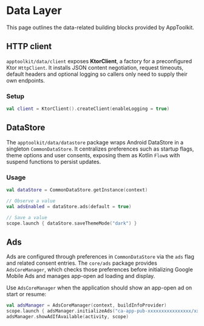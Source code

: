 # Data Layer

This page outlines the data-related building blocks provided by AppToolkit.

## HTTP client

`apptoolkit/data/client` exposes **KtorClient**, a factory for a preconfigured Ktor `HttpClient`. It installs JSON content negotiation, request timeouts, default headers and optional logging so callers only need to supply their own endpoints.

### Setup

```kotlin
val client = KtorClient().createClient(enableLogging = true)
```

## DataStore

The `apptoolkit/data/datastore` package wraps Android DataStore in a singleton `CommonDataStore`. It centralizes preferences such as startup flags, theme options and user consents, exposing them as Kotlin `Flow`s with suspend functions to persist updates.

### Usage

```kotlin
val dataStore = CommonDataStore.getInstance(context)

// Observe a value
val adsEnabled = dataStore.ads(default = true)

// Save a value
scope.launch { dataStore.saveThemeMode("dark") }
```

## Ads

Ads are configured through preferences in `CommonDataStore` via the `ads` flag and related consent entries. The `core/ads` package provides `AdsCoreManager`, which checks those preferences before initializing Google Mobile Ads and manages app-open ad loading and display.

Use `AdsCoreManager` when the application should show an app-open ad on start or resume:

```kotlin
val adsManager = AdsCoreManager(context, buildInfoProvider)
scope.launch { adsManager.initializeAds("ca-app-pub-xxxxxxxxxxxxxxxx/xxxxxxxxxx") }
adsManager.showAdIfAvailable(activity, scope)
```

